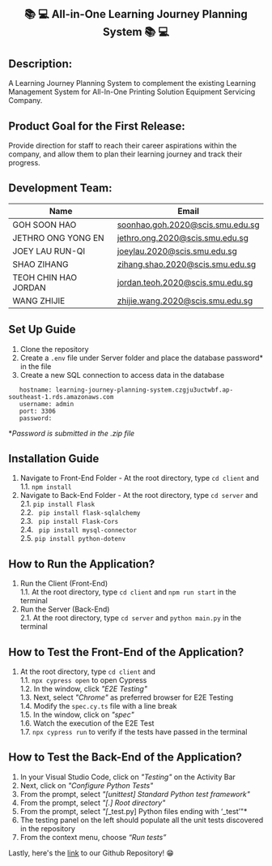 <h2 align='center'>📚 💻 All-in-One Learning Journey Planning System 📚 💻 </h2>

## Description:
A Learning Journey Planning System to complement the existing Learning Management System for All-In-One Printing Solution Equipment Servicing Company.

## Product Goal for the First Release:
Provide direction for staff to reach their career aspirations within the company, and allow them to plan their learning journey and track their progress.

## Development Team:

| Name  | Email |
| ------------- | ------------- |
| GOH SOON HAO  | soonhao.goh.2020@scis.smu.edu.sg |
| JETHRO ONG YONG EN | jethro.ong.2020@scis.smu.edu.sg |
| JOEY LAU RUN-QI | joeylau.2020@scis.smu.edu.sg | 
| SHAO ZIHANG  | zihang.shao.2020@scis.smu.edu.sg |
| TEOH CHIN HAO JORDAN  | jordan.teoh.2020@scis.smu.edu.sg |
| WANG ZHIJIE  | zhijie.wang.2020@scis.smu.edu.sg |


## Set Up Guide
1. Clone the repository 
2. Create a ```.env``` file under Server folder and place the database password* in the file
3. Create a new SQL connection to access data in the database <br/>
  ```
     hostname: learning-journey-planning-system.czgju3uctwbf.ap-southeast-1.rds.amazonaws.com
     username: admin
     port: 3306
     password: 
  ```
  
**Password is submitted in the .zip file*

## Installation Guide 
1. Navigate to Front-End Folder - At the root directory, type ```cd client``` and <br/>
  1.1. ```npm install```
2. Navigate to Back-End Folder - At the root directory, type ```cd server``` and<br/>
  2.1. ```pip install Flask``` <br/>
  2.2. ``` pip install flask-sqlalchemy```  <br/>
  2.3. ``` pip install Flask-Cors```  <br/>
  2.4. ``` pip install mysql-connector``` <br/>
  2.5. ```pip install python-dotenv``` <br/>
  
 ## How to Run the Application?
 1. Run the Client (Front-End) <br/>
  1.1. At the root directory, type ```cd client``` and ```npm run start``` in the terminal
 2. Run the Server (Back-End) <br/>
  2.1. At the root directory, type ```cd server``` and ```python main.py``` in the terminal

 ## How to Test the Front-End of the Application?
 1. At the root directory, type ```cd client``` and <br/>
  1.1. ```npx cypress open``` to open Cypress <br/>
  1.2. In the window, click *"E2E Testing"* <br/>
  1.3. Next, select *"Chrome"* as preferred browser for E2E Testing <br/>
  1.4. Modify the ```spec.cy.ts``` file with a line break <br/>
  1.5. In the window, click on *"spec"* <br/>
  1.6. Watch the execution of the E2E Test <br/>
  1.7. ```npx cypress run``` to verify if the tests have passed in the terminal

 
 ## How to Test the Back-End of the Application?
 1. In your Visual Studio Code, click on *"Testing"* on the Activity Bar
 2. Next, click on *"Configure Python Tests"*
 3. From the prompt, select *"[unittest] Standard Python test framework"*
 4. From the prompt, select *"[.] Root directory"*
 5. From the prompt, select *"[*_test.py] Python files ending with ‘_test’"*
 6. The testing panel on the left should populate all the unit tests discovered in the repository
 7. From the context menu, choose *“Run tests”*

Lastly, here's the [link](https://github.com/SPM-G2T2/learning-journey-planning-system) to our Github Repository! 😁
